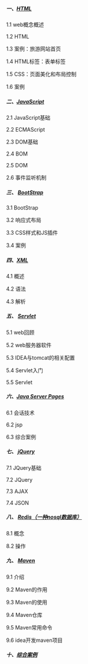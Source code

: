 ##### 一、[HTML](notes/01html.md)

1.1 web概念概述

1.2 HTML

1.3 案例：旅游网站首页

1.4 HTML标签：表单标签

1.5 CSS：页面美化和布局控制

1.6 案例

##### 二、[JavaScript](notes/02javaScript.md)

2.1 JavaScript基础

2.2 ECMAScript

2.3 DOM基础

2.4 BOM

2.5 DOM

2.6 事件监听机制

##### 三、 [BootStrap](notes/03BootStrap.md)

3.1 BootStrap

3.2 响应式布局

3.3 CSS样式和JS插件

3.4 案例

##### 四、[XML](notes/04XML.md)

4.1 概述

4.2 语法

4.3 解析

##### 五、 [Servlet](notes/05Servlet.md)

5.1 web回顾

5.2 web服务器软件

5.3 IDEA与tomcat的相关配置

5.4 Servlet入门

5.5 Servlet

##### 六、[Java Server Pages](notes/06JSP.md)

6.1 会话技术

6.2 jsp

6.3 综合案例

##### 七、 [jQuery](notes/07jquery.md)

7.1 JQuery基础

7.2 JQuery

7.3 AJAX

7.4 JSON

##### 八、 [Redis（一种nosql数据库）](notes/08Redis.md)

8.1 概念

8.2 操作

##### 九、 [Maven](notes/09Maven.md)

9.1 介绍

9.2 Maven的作用

9.3 Maven的使用

9.4 Maven仓库

9.5 Maven常用命令

9.6 idea开发maven项目

##### 十、[综合案例](notes/10Travel.md)
